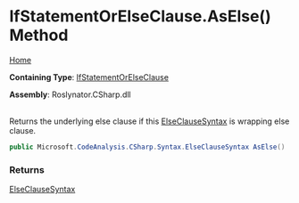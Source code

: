 # IfStatementOrElseClause\.AsElse\(\) Method

[Home](../../../../README.md)

**Containing Type**: [IfStatementOrElseClause](../README.md)

**Assembly**: Roslynator\.CSharp\.dll

\
Returns the underlying else clause if this [ElseClauseSyntax](https://docs.microsoft.com/en-us/dotnet/api/microsoft.codeanalysis.csharp.syntax.elseclausesyntax) is wrapping else clause\.

```csharp
public Microsoft.CodeAnalysis.CSharp.Syntax.ElseClauseSyntax AsElse()
```

### Returns

[ElseClauseSyntax](https://docs.microsoft.com/en-us/dotnet/api/microsoft.codeanalysis.csharp.syntax.elseclausesyntax)

